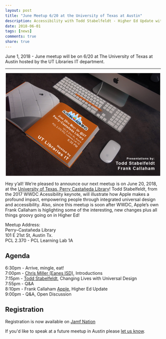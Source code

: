 ```yaml
---
layout: post
title: "June Meetup 6/20 at the University of Texas at Austin"
description: Accessibility with Todd Stabelfeldt - Higher Ed Update with Frank Callaham
date: 2018-06-01
tags: [news]
comments: true
share: true
---
```


June 1, 2018 - June meetup will be on 6/20 at The University of Texas at Austin hosted by the UT Libraries IT department.

---

<div align="center"><img src="/assets/images/junemeetupimage.png" style="width:500px; max-width:100%;" /></div>
                         
Hey y’all! We’re pleased to announce our next meetup is on June 20, 2018, at the [University of Texas, Perry Castañeda Library](https://lib.utexas.edu/study-spaces-technology/spaces/learning-lab-1-ab)! Todd Stabelfeldt, from the 2017 WWDC Acessibility keynote, will illustrate how Apple makes a profound impact, empowering people through integrated universal design and accessibility. Also, since this meetup is soon after WWDC, Apple’s own Frank Callaham is higlighting some of the interesting, new changes plus all things groovy going on in Higher Ed!

Meetup Address:<br />
Perry–Castañeda Library <br />
101 E 21st St, Austin Tx. <br />
PCL 2.370 - PCL Learning Lab 1A <br />

## Agenda

6:30pm - Arrive, mingle, eat!<br />
7:00pm - [Chris Miller (Eanes ISD)](https://www.linkedin.com/in/chris-miller-27551212/), Introductions<br />
7:15pm - [Todd Stabelfeldt](https://toddstabelfeldt.com), Changing Lives with Universal Design<br />
7:55pm - Q&A<br />
8:10pm - Frank Callaham [Apple](https://www.apple.com/education/), Higher Ed Update <br />
9:00pm - Q&A, Open Discussion


## Registration

Registration is now available on [Jamf Nation](https://www.jamf.com/jamf-nation/events/user-groups/216/austin-apple-admins-april-meetup-6-20-at-the-university-of-texas-at-austin) 

If you'd like to speak at a future meetup in Austin please [let us know](https://goo.gl/forms/SlplkdmkkyKpG7982).
